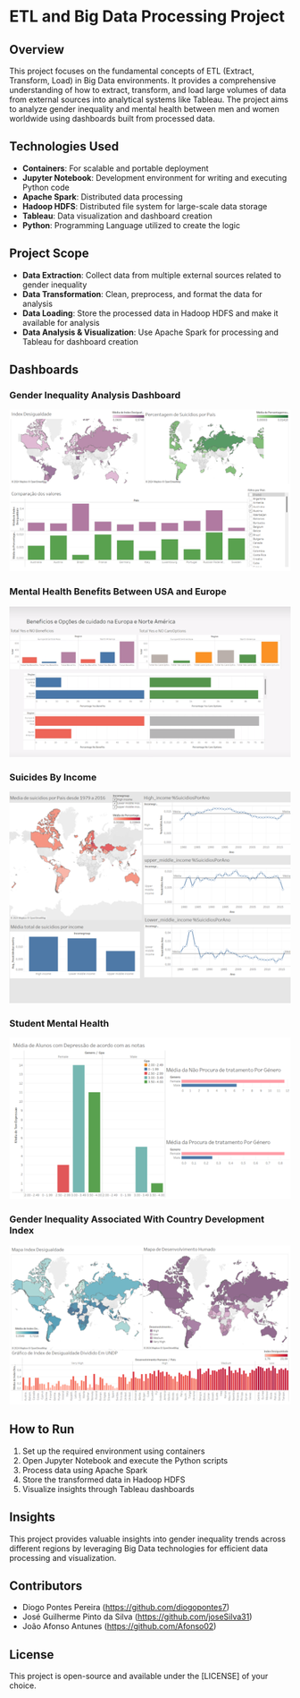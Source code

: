 # ETL and Big Data Processing Project

## Overview
This project focuses on the fundamental concepts of ETL (Extract, Transform, Load) in Big Data environments. It provides a comprehensive understanding of how to extract, transform, and load large volumes of data from external sources into analytical systems like Tableau. The project aims to analyze gender inequality and mental health between men and women worldwide using dashboards built from processed data.

## Technologies Used
- **Containers**: For scalable and portable deployment
- **Jupyter Notebook**: Development environment for writing and executing Python code
- **Apache Spark**: Distributed data processing
- **Hadoop HDFS**: Distributed file system for large-scale data storage
- **Tableau**: Data visualization and dashboard creation
- **Python**: Programming Language utilized to create the logic

## Project Scope
- **Data Extraction**: Collect data from multiple external sources related to gender inequality
- **Data Transformation**: Clean, preprocess, and format the data for analysis
- **Data Loading**: Store the processed data in Hadoop HDFS and make it available for analysis
- **Data Analysis & Visualization**: Use Apache Spark for processing and Tableau for dashboard creation

## Dashboards

### Gender Inequality Analysis Dashboard
![Gender Inequality Dashboard](DashBoards/IndexDesigualdade.png)

### Mental Health Benefits Between USA and Europe
![Mental Health Benefits](DashBoards/BeneficiosEuropaAmerica.png)

### Suicides By Income
![Suicide By Income](DashBoards/IncomeSuicide.png)

### Student Mental Health
![Student Mental Health](DashBoards/StudentMentalhealth.png)

### Gender Inequality Associated With Country Development Index
![Country_Development](DashBoards/IndexPorDesenvolvimentoHumano.png)




## How to Run
1. Set up the required environment using containers
2. Open Jupyter Notebook and execute the Python scripts
3. Process data using Apache Spark
4. Store the transformed data in Hadoop HDFS
5. Visualize insights through Tableau dashboards

## Insights
This project provides valuable insights into gender inequality trends across different regions by leveraging Big Data technologies for efficient data processing and visualization.

## Contributors
- Diogo Pontes Pereira (https://github.com/diogopontes7)
- José Guilherme Pinto da Silva (https://github.com/joseSilva31)
- João Afonso Antunes (https://github.com/Afonso02)

## License
This project is open-source and available under the [LICENSE] of your choice.

